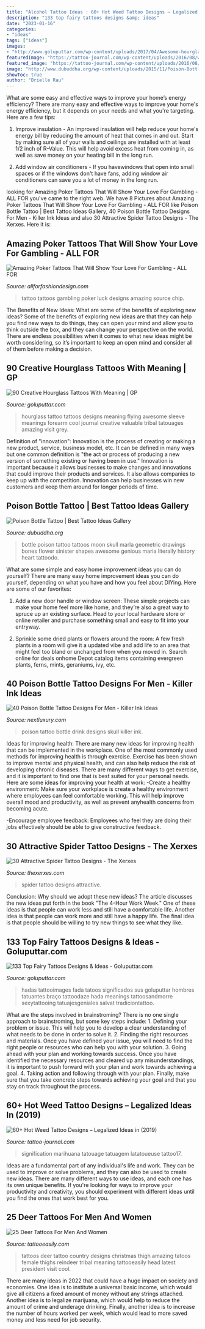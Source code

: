 ```yaml
---
title: "Alcohol Tattoo Ideas : 60+ Hot Weed Tattoo Designs – Legalized Ideas In (2019)"
description: "133 top fairy tattoos designs &amp; ideas"
date: "2023-01-16"
categories:
- "ideas"
tags: ["ideas"]
images:
- "http://www.goluputtar.com/wp-content/uploads/2017/04/Awesome-hourglass-tattoo-cool-colorful-ideas.jpg"
featuredImage: "https://tattoo-journal.com/wp-content/uploads/2016/08/weed-tattoo17-768x768.jpg"
featured_image: "https://tattoo-journal.com/wp-content/uploads/2016/08/weed-tattoo17-768x768.jpg"
image: "http://www.dubuddha.org/wp-content/uploads/2015/11/Poison-Bottle-Tattoo-by-Marla-Moon.jpg"
ShowToc: true
author: "Brielle Rau"
---
```



What are some easy and effective ways to improve your home’s energy efficiency?
There are many easy and effective ways to improve your home's energy efficiency, but it depends on your needs and what you're targeting. Here are a few tips:
1. Improve insulation - An improved insulation will help reduce your home's energy bill by reducing the amount of heat that comes in and out. Start by making sure all of your walls and ceilings are installed with at least 1/2 inch of R-Value. This will help avoid excess heat from coming in, as well as save money on your heating bill in the long run.

2. Add window air conditioners - If you havewindows that open into small spaces or if the windows don't have fans, adding window air conditioners can save you a lot of money in the long run.

	

		
looking for Amazing Poker Tattoos That Will Show Your Love For Gambling - ALL FOR you've came to the right web. We have 8 Pictures about Amazing Poker Tattoos That Will Show Your Love For Gambling - ALL FOR like Poison Bottle Tattoo | Best Tattoo Ideas Gallery, 40 Poison Bottle Tattoo Designs For Men - Killer Ink Ideas and also 30 Attractive Spider Tattoo Designs - The Xerxes. Here it is:
		
    
## Amazing Poker Tattoos That Will Show Your Love For Gambling - ALL FOR

<img loading=lazy src="https://allforfashiondesign.com/wp-content/uploads/2020/02/poker-chip-tattoos-12.jpg" onerror="this.onerror=null;this.src='https://tse1.mm.bing.net/th?id=OIP.mrIQQrUXabzkM2B7RgEJYAHaIs&amp;pid=15.1';" alt="Amazing Poker Tattoos That Will Show Your Love For Gambling - ALL FOR">

_Source: allforfashiondesign.com_

>tattoo tattoos gambling poker luck designs amazing source chip. 

	

The Benefits of New Ideas: What are some of the benefits of exploring new ideas?
Some of the benefits of exploring new ideas are that they can help you find new ways to do things, they can open your mind and allow you to think outside the box, and they can change your perspective on the world. There are endless possibilities when it comes to what new ideas might be worth considering, so it’s important to keep an open mind and consider all of them before making a decision.

    
## 90 Creative Hourglass Tattoos With Meaning | GP

<img loading=lazy src="http://www.goluputtar.com/wp-content/uploads/2017/04/Awesome-hourglass-tattoo-cool-colorful-ideas.jpg" onerror="this.onerror=null;this.src='https://tse3.mm.bing.net/th?id=OIP.CE3Up52ZErYhkZS2QXaxvwHaHa&amp;pid=15.1';" alt="90 Creative Hourglass Tattoos With Meaning | GP">

_Source: goluputtar.com_

>hourglass tattoo tattoos designs meaning flying awesome sleeve meanings forearm cool journal creative valuable tribal tatouages amazing visit grey. 

	

Definition of "innovation":
Innovation is the process of creating or making a new product, service, business model, etc. It can be defined in many ways but one common definition is "the act or process of producing a new version of something existing or having been in use." 
Innovation is important because it allows businesses to make changes and innovations that could improve their products and services. It also allows companies to keep up with the competition. Innovation can help businesses win new customers and keep them around for longer periods of time.

    
## Poison Bottle Tattoo | Best Tattoo Ideas Gallery

<img loading=lazy src="http://www.dubuddha.org/wp-content/uploads/2015/11/Poison-Bottle-Tattoo-by-Marla-Moon.jpg" onerror="this.onerror=null;this.src='https://tse2.mm.bing.net/th?id=OIP.l9snykCoTvwbp4tQce7j3AHaHa&amp;pid=15.1';" alt="Poison Bottle Tattoo | Best Tattoo Ideas Gallery">

_Source: dubuddha.org_

>bottle poison tattoo tattoos moon skull marla geometric drawings bones flower sinister shapes awesome genious maria literally history heart tattoodo. 

	

What are some simple and easy home improvement ideas you can do yourself?
There are many easy home improvement ideas you can do yourself, depending on what you have and how you feel about DIYing. Here are some of our favorites:
1. Add a new door handle or window screen: These simple projects can make your home feel more like home, and they’re also a great way to spruce up an existing surface. Head to your local hardware store or online retailer and purchase something small and easy to fit into your entryway.

2. Sprinkle some dried plants or flowers around the room: A few fresh plants in a room will give it a updated vibe and add life to an area that might feel too bland or unchanged from when you moved in. Search online for deals onhome Depot catalog items containing evergreen plants, ferns, mints, geraniums, ivy, etc.

    
## 40 Poison Bottle Tattoo Designs For Men - Killer Ink Ideas

<img loading=lazy src="http://nextluxury.com/wp-content/uploads/male-poison-bottle-drink-me-skull-arm-tattoo-ideas.jpg" onerror="this.onerror=null;this.src='https://tse4.mm.bing.net/th?id=OIP.RrbIg3rd6Q2rrhzu-58ufgHaHa&amp;pid=15.1';" alt="40 Poison Bottle Tattoo Designs For Men - Killer Ink Ideas">

_Source: nextluxury.com_

>poison tattoo bottle drink designs skull killer ink. 

	

Ideas for improving health:
There are many new ideas for improving health that can be implemented in the workplace. One of the most commonly used methods for improving health is through exercise. Exercise has been shown to improve mental and physical health, and can also help reduce the risk of developing chronic diseases. There are many different ways to get exercise, and it is important to find one that is best suited for your personal needs. Here are some ideas for improving your health at work: 
-Create a healthy environment: Make sure your workplace is create a healthy environment where employees can feel comfortable working. This will help improve overall mood and productivity, as well as prevent anyhealth concerns from becoming acute. 

-Encourage employee feedback: Employees who feel they are doing their jobs effectively should be able to give constructive feedback.

    
## 30 Attractive Spider Tattoo Designs - The Xerxes

<img loading=lazy src="http://thexerxes.com/wp-content/uploads/2015/12/Spider-Tattoo...jpg" onerror="this.onerror=null;this.src='https://tse3.mm.bing.net/th?id=OIP.nrIbF-Yqa4LAM8Lm57FDPwHaJ4&amp;pid=15.1';" alt="30 Attractive Spider Tattoo Designs - The Xerxes">

_Source: thexerxes.com_

>spider tattoo designs attractive. 

	

Conclusion: Why should we adopt these new ideas?
The article discusses the new ideas put forth in the book "The 4-Hour Work Week." One of these ideas is that people can work less and still have a comfortable life. Another idea is that people can work more and still have a happy life. The final idea is that people should be willing to try new things to see what they like.

    
## 133 Top Fairy Tattoos Designs &amp; Ideas - Goluputtar.com

<img loading=lazy src="https://www.goluputtar.com/wp-content/uploads/2017/01/Classic-Fairy-With-Mushroom-And-Butterfly-Tattoo-On-Left-Back-Shoulder.jpg" onerror="this.onerror=null;this.src='https://tse4.mm.bing.net/th?id=OIP.ToccH0Mz_AEVVCMkKiEgEwHaGr&amp;pid=15.1';" alt="133 Top Fairy Tattoos Designs &amp; Ideas - Goluputtar.com">

_Source: goluputtar.com_

>hadas tattooimages fada tatoos significados sus goluputtar hombres tatuantes braço tattoodaze hada meanings tattoosandmorre sexytattooing tatuajesgeniales salvat tradiciontattoo. 

	

What are the steps involved in brainstroming?
There is no one single approach to brainstroming, but some key steps include: 1. Defining your problem or issue. This will help you to develop a clear understanding of what needs to be done in order to solve it. 2. Finding the right resources and materials. Once you have defined your issue, you will need to find the right people or resources who can help you with your solution. 3. Going ahead with your plan and working towards success. Once you have identified the necessary resources and cleared up any misunderstandings, it is important to push forward with your plan and work towards achieving a goal. 4. Taking action and following through with your plan. Finally, make sure that you take concrete steps towards achieving your goal and that you stay on track throughout the process.

    
## 60+ Hot Weed Tattoo Designs – Legalized Ideas In (2019)

<img loading=lazy src="https://tattoo-journal.com/wp-content/uploads/2016/08/weed-tattoo17-768x768.jpg" onerror="this.onerror=null;this.src='https://tse1.mm.bing.net/th?id=OIP.EmmNl0tmOrIiONMkUVpMzQHaHa&amp;pid=15.1';" alt="60+ Hot Weed Tattoo Designs – Legalized Ideas in (2019)">

_Source: tattoo-journal.com_

>signification marihuana tatouage tatuagem latatoueuse tattoo17. 

	

Ideas are a fundamental part of any individual's life and work. They can be used to improve or solve problems, and they can also be used to create new ideas. There are many different ways to use ideas, and each one has its own unique benefits. If you're looking for ways to improve your productivity and creativity, you should experiment with different ideas until you find the ones that work best for you.

    
## 25 Deer Tattoos For Men And Women

<img loading=lazy src="http://www.tattooeasily.com/wp-content/uploads/2014/07/deer_tattoo_by_mariedamn-d6j2jz6.jpg" onerror="this.onerror=null;this.src='https://tse2.mm.bing.net/th?id=OIP.uKkyOu-E5sLQcZvX9iRdJQHaKv&amp;pid=15.1';" alt="25 Deer Tattoos For Men And Women">

_Source: tattooeasily.com_

>tattoos deer tattoo country designs christmas thigh amazing tatoos female thighs reindeer tribal meaning tattooeasily head latest president visit cool. 

	

There are many ideas in 2022 that could have a huge impact on society and economies. One idea is to institute a universal basic income, which would give all citizens a fixed amount of money without any strings attached. Another idea is to legalize marijuana, which would help to reduce the amount of crime and underage drinking. Finally, another idea is to increase the number of hours worked per week, which would lead to more saved money and less need for job security.

